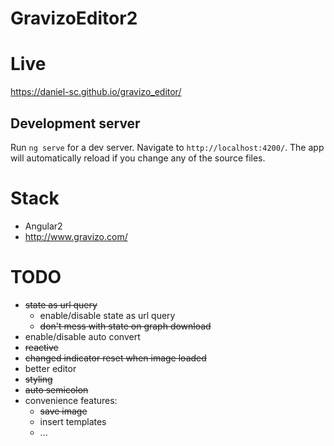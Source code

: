 # GravizoEditor2


Live
==
https://daniel-sc.github.io/gravizo_editor/

## Development server

Run `ng serve` for a dev server. Navigate to `http://localhost:4200/`. The app will automatically reload if you change any of the source files.

Stack
==
- Angular2
- http://www.gravizo.com/

TODO
==
- ~~state as url query~~
  - enable/disable state as url query
  - ~~don't mess with state on graph download~~
- enable/disable auto convert
- ~~reactive~~
- ~~changed indicator reset when image loaded~~
- better editor
- ~~styling~~
- ~~auto semicolon~~
- convenience features:
  - ~~save image~~
  - insert templates
  - ...

